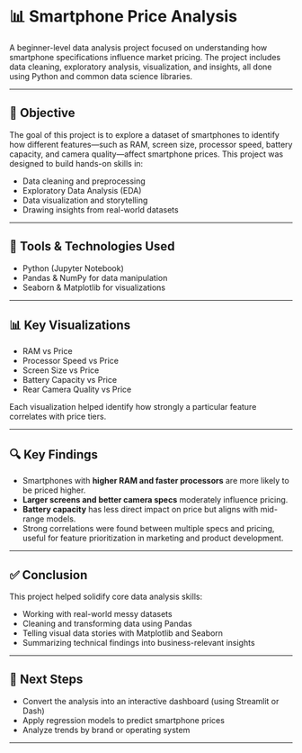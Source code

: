 # 📊 Smartphone Price Analysis

A beginner-level data analysis project focused on understanding how smartphone specifications influence market pricing. The project includes data cleaning, exploratory analysis, visualization, and insights, all done using Python and common data science libraries.

---

## 🎯 Objective

The goal of this project is to explore a dataset of smartphones to identify how different features—such as RAM, screen size, processor speed, battery capacity, and camera quality—affect smartphone prices. This project was designed to build hands-on skills in:

- Data cleaning and preprocessing
- Exploratory Data Analysis (EDA)
- Data visualization and storytelling
- Drawing insights from real-world datasets

---

## 🧰 Tools & Technologies Used

- Python (Jupyter Notebook)
- Pandas & NumPy for data manipulation
- Seaborn & Matplotlib for visualizations

---

## 📊 Key Visualizations

- RAM vs Price  
- Processor Speed vs Price  
- Screen Size vs Price  
- Battery Capacity vs Price  
- Rear Camera Quality vs Price  

Each visualization helped identify how strongly a particular feature correlates with price tiers.

---

## 🔍 Key Findings

- Smartphones with **higher RAM and faster processors** are more likely to be priced higher.
- **Larger screens and better camera specs** moderately influence pricing.
- **Battery capacity** has less direct impact on price but aligns with mid-range models.
- Strong correlations were found between multiple specs and pricing, useful for feature prioritization in marketing and product development.

---

## ✅ Conclusion

This project helped solidify core data analysis skills:
- Working with real-world messy datasets
- Cleaning and transforming data using Pandas
- Telling visual data stories with Matplotlib and Seaborn
- Summarizing technical findings into business-relevant insights

---
## 🚀 Next Steps

- Convert the analysis into an interactive dashboard (using Streamlit or Dash)
- Apply regression models to predict smartphone prices
- Analyze trends by brand or operating system

---


